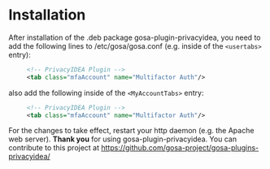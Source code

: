# Installation

After installation of the .deb package gosa-plugin-privacyidea, you
need to add the following lines to /etc/gosa/gosa.conf (e.g. inside of
the `<usertabs>` entry):

```xml
     <!-- PrivacyIDEA Plugin -->
     <tab class="mfaAccount" name="Multifactor Auth"/>
```

also add the following inside of the `<MyAccountTabs>` entry:

```xml
     <!-- PrivacyIDEA Plugin -->
     <tab class="mfaAccount" name="Multifactor Auth"/>
```

For the changes to take effect, restart your http daemon (e.g. the Apache web server).
**Thank you** for using gosa-plugin-privacyidea. You can contribute to this project at
https://github.com/gosa-project/gosa-plugins-privacyidea/

